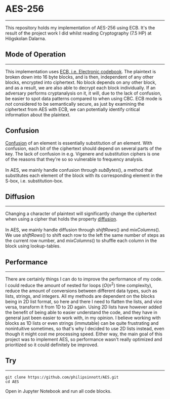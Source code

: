 # AES-256
---
This repository holds my implementation of AES-256 using ECB. It's the result of the project work I did whilst reading Cryptography (7.5 HP) at Högskolan Dalarna.
## Mode of Operation
---
This implementation uses [ECB, i.e. Electronic codebook](https://en.wikipedia.org/wiki/Block_cipher_mode_of_operation#Common_modes). The plaintext is broken down into 16 byte blocks, and is then, independent of any other blocks, encrypted into ciphertext. No block depends on any other block, and as a result, we are also able to decrypt each block individually. If an adversary performs cryptanalysis on it, it will, due to the lack of confusion, be easier to spot data patterns compared to when using CBC. ECB mode is <i>not</i> considered to be semantically secure, as just by examining the ciphertext from AES with ECB, we can potentially identify critical information about the plaintext.

## Confusion
[Confusion](https://en.wikipedia.org/wiki/Confusion_and_diffusion) of an element is essentially substitution of an element. With confusion, each bit of the ciphertext should depend on several parts of the key. The lack of confusion in e.g. Vigenere and substitution ciphers is one of the reasons that they're so so vulnerable to frequency analysis.
<br>
<br>
In AES, we mainly handle confusion through $subBytes()$, a method that substitutes each element of the block with its corresponding element in the S-box, i.e. substitution-box.

## Diffusion
---
Changing a character of plaintext will significantly change the ciphertext when using a cipher that holds the property [diffusion](https://en.wikipedia.org/wiki/Confusion_and_diffusion).
<br>
<br>
In AES, we mainly handle diffusion through $shiftRows()$ and $mixColumns()$. We use $shiftRows()$ to shift each row to the left the same number of steps as the current row number, and $mixColumns()$ to shuffle each column in the block using lookup-tables.

## Performance
---
There are certainly things I can do to improve the performance of my code. I could reduce the amount of nested for loops ($O(n^2)$ time complexity), reduce the amount of conversions between different data types, such as lists, strings, and integers. All my methods are dependent on the blocks being in 2D list format, so here and there I need to flatten the lists, and vice versa, transform it from 1D to 2D again. Using 2D lists have however added the benefit of being able to easier understand the code, and they have in general just been easier to work with, in my opinion. I believe working with blocks as 1D lists or even strings (immutable) can be quite frustrating and nonintuitive sometimes, so that's why I decided to use 2D lists instead, even though it might cost me processing speed. Either way, the main goal of this project was to implement AES, so performance wasn't really optimized and prioritized so it could definitely be improved.

## Try
---
```
git clone https://github.com/philipsinnott/AES.git
cd AES
```
Open in Jupyter Notebook and run all code blocks.

